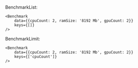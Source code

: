 BenchmarkList:

    <Benchmark
        data={{cpuCount: 2, ramSize: '8192 Mb', gpuCount: 2}}
        keys={[]}
    />

BenchmarkLimit:

    <Benchmark
        data={{cpuCount: 2, ramSize: '8192 Mb', gpuCount: 2}}
        keys={['cpuCount']}
    />
